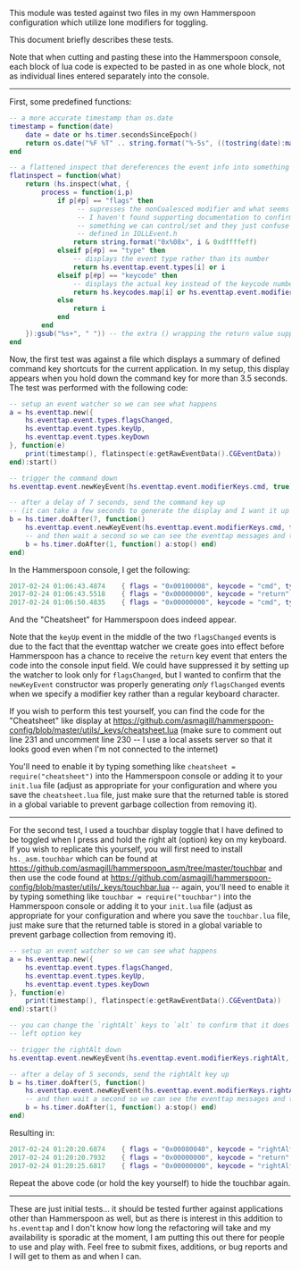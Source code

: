 This module was tested against two files in my own Hammerspoon configuration which utilize lone modifiers for toggling.

This document briefly describes these tests.

Note that when cutting and pasting these into the Hammerspoon console, each block of lua code is expected to be pasted in as one whole block, not as individual lines entered separately into the console.

- - -

First, some predefined functions:

~~~lua
-- a more accurate timestamp than os.date
timestamp = function(date)
    date = date or hs.timer.secondsSinceEpoch()
    return os.date("%F %T" .. string.format("%-5s", ((tostring(date):match("(%.%d+)$")) or "")), math.floor(date))
end

-- a flattened inspect that dereferences the event info into something more human friendly
flatinspect = function(what)
    return (hs.inspect(what, {
        process = function(i,p)
            if p[#p] == "flags" then
                 -- supresses the nonCoalesced modifier and what seems to be a synthesized event flag, though
                 -- I haven't found supporting documentation to confirm this.  These two modifiers are not
                 -- something we can control/set and they just confuse things when comparing against the values
                 -- defined in IOLLEvent.h
                return string.format("0x%08x", i & 0xdffffeff)
            elseif p[#p] == "type" then
                -- displays the event type rather than its number
                return hs.eventtap.event.types[i] or i
            elseif p[#p] == "keycode" then
                -- displays the actual key instead of the keycode number
                return hs.keycodes.map[i] or hs.eventtap.event.modifierKeys[i] or i
            else
                return i
            end
        end
    }):gsub("%s+", " ")) -- the extra () wrapping the return value suppresses string.gsub's second return value
end
~~~

Now, the first test was against a file which displays a summary of defined command key shortcuts for the current application.  In my setup, this display appears when you hold down the command key for more than 3.5 seconds.  The test was performed with the following code:

~~~lua
-- setup an event watcher so we can see what happens
a = hs.eventtap.new({
    hs.eventtap.event.types.flagsChanged,
    hs.eventtap.event.types.keyUp,
    hs.eventtap.event.types.keyDown
}, function(e)
    print(timestamp(), flatinspect(e:getRawEventData().CGEventData))
end):start()

-- trigger the command down
hs.eventtap.event.newKeyEvent(hs.eventtap.event.modifierKeys.cmd, true):post()

-- after a delay of 7 seconds, send the command key up
-- (it can take a few seconds to generate the display and I want it up long enough to confirm it works)
b = hs.timer.doAfter(7, function()
    hs.eventtap.event.newKeyEvent(hs.eventtap.event.modifierKeys.cmd, false):post()
    -- and then wait a second so we can see the eventtap messages and then kill it as well
    b = hs.timer.doAfter(1, function() a:stop() end)
end)
~~~

In the Hammerspoon console, I get the following:

~~~lua
2017-02-24 01:06:43.4874	{ flags = "0x00100008", keycode = "cmd", type = "flagsChanged" }
2017-02-24 01:06:43.5518	{ flags = "0x00000000", keycode = "return", type = "keyUp" }
2017-02-24 01:06:50.4835	{ flags = "0x00000000", keycode = "cmd", type = "flagsChanged" }
~~~

And the "Cheatsheet" for Hammerspoon does indeed appear.

Note that the `keyUp` event in the middle of the two `flagsChanged` events is due to the fact that the eventtap watcher we create goes into effect before Hammerspoon has a chance to receive the `return` key event that enters the code into the console input field.  We could have suppressed it by setting up the watcher to look only for `flagsChanged`, but I wanted to confirm that the `newKeyEvent` constructor was properly generating *only* `flagsChanged` events when we specify a modifier key rather than a regular keyboard character.

If you wish to perform this test yourself, you can find the code for the "Cheatsheet" like display at https://github.com/asmagill/hammerspoon-config/blob/master/utils/_keys/cheatsheet.lua (make sure to comment out line 231 and uncomment line 230 -- I use a local assets server so that it looks good even when I'm not connected to the internet)

You'll need to enable it by typing something like `cheatsheet = require("cheatsheet")` into the Hammerspoon console or adding it to your `init.lua` file (adjust as appropriate for your configuration and where you save the `cheatsheet.lua` file, just make sure that the returned table is stored in a global variable to prevent garbage collection from removing it).

- - -

For the second test, I used a touchbar display toggle that I have defined to be toggled when I press and hold the right alt (option) key on my keyboard.  If you wish to replicate this yourself, you will first need to install `hs._asm.touchbar` which can be found at https://github.com/asmagill/hammerspoon_asm/tree/master/touchbar and then use the code found at https://github.com/asmagill/hammerspoon-config/blob/master/utils/_keys/touchbar.lua -- again, you'll need to enable it by typing something like `touchbar = require("touchbar")` into the Hammerspoon console or adding it to your `init.lua` file (adjust as appropriate for your configuration and where you save the `touchbar.lua` file, just make sure that the returned table is stored in a global variable to prevent garbage collection from removing it).

~~~lua
-- setup an event watcher so we can see what happens
a = hs.eventtap.new({
    hs.eventtap.event.types.flagsChanged,
    hs.eventtap.event.types.keyUp,
    hs.eventtap.event.types.keyDown
}, function(e)
    print(timestamp(), flatinspect(e:getRawEventData().CGEventData))
end):start()

-- you can change the `rightAlt` keys to `alt` to confirm that it does *not* bring up the touchbar for the
-- left option key

-- trigger the rightAlt down
hs.eventtap.event.newKeyEvent(hs.eventtap.event.modifierKeys.rightAlt, true):post()

-- after a delay of 5 seconds, send the rightAlt key up
b = hs.timer.doAfter(5, function()
    hs.eventtap.event.newKeyEvent(hs.eventtap.event.modifierKeys.rightAlt, false):post()
    -- and then wait a second so we can see the eventtap messages and then kill it as well
    b = hs.timer.doAfter(1, function() a:stop() end)
end)
~~~

Resulting in:

~~~lua
2017-02-24 01:20:20.6874	{ flags = "0x00080040", keycode = "rightAlt", type = "flagsChanged" }
2017-02-24 01:20:20.7932	{ flags = "0x00000000", keycode = "return", type = "keyUp" }
2017-02-24 01:20:25.6817	{ flags = "0x00000000", keycode = "rightAlt", type = "flagsChanged" }
~~~

Repeat the above code (or hold the key yourself) to hide the touchbar again.

- - -

These are just initial tests... it should be tested further against applications other than Hammerspoon as well, but as there is interest in this addition to `hs.eventtap` and I don't know how long the refactoring will take and my availability is sporadic at the moment, I am putting this out there for people to use and play with.  Feel free to submit fixes, additions, or bug reports and I will get to them as and when I can.
